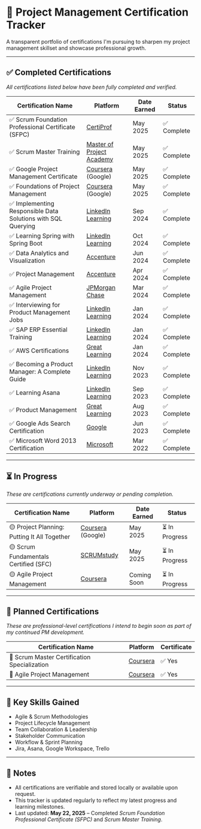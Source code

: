 # 📄 Project Management Certification Tracker

A transparent portfolio of certifications I'm pursuing to sharpen my project management skillset and showcase professional growth.

---

## ✅ Completed Certifications  
*All certifications listed below have been fully completed and verified.*

| Certification Name                                               | Platform                  | Date Earned | Status       |
|------------------------------------------------------------------|---------------------------|-------------|--------------|
| ✅ Scrum Foundation Professional Certificate (SFPC)              | [CertiProf](https://certiprof.com)                 | May 2025    | ✅ Complete   |
| ✅ Scrum Master Training                                         | [Master of Project Academy](https://masterofproject.com) | May 2025    | ✅ Complete   |
| ✅ Google Project Management Certificate                         | [Coursera](https://coursera.org) (Google)         | May 2025    | ✅ Complete   |
| ✅ Foundations of Project Management                             | [Coursera](https://coursera.org) (Google)         | May 2025    | ✅ Complete   |
| ✅ Implementing Responsible Data Solutions with SQL Querying     | [LinkedIn Learning](https://linkedin.com/learning) | Sep 2024    | ✅ Complete   |
| ✅ Learning Spring with Spring Boot                              | [LinkedIn Learning](https://linkedin.com/learning) | Oct 2024    | ✅ Complete   |
| ✅ Data Analytics and Visualization                              | [Accenture](https://www.accenture.com)            | Jun 2024    | ✅ Complete   |
| ✅ Project Management                                            | [Accenture](https://www.accenture.com)            | Apr 2024    | ✅ Complete   |
| ✅ Agile Project Management                                      | [JPMorgan Chase](https://www.jpmorganchase.com)   | Mar 2024    | ✅ Complete   |
| ✅ Interviewing for Product Management Jobs                      | [LinkedIn Learning](https://linkedin.com/learning) | Jan 2024    | ✅ Complete   |
| ✅ SAP ERP Essential Training                                    | [LinkedIn Learning](https://linkedin.com/learning) | Jan 2024    | ✅ Complete   |
| ✅ AWS Certifications                                            | [Great Learning](https://www.greatlearning.in)    | Jan 2024    | ✅ Complete   |
| ✅ Becoming a Product Manager: A Complete Guide                  | [LinkedIn Learning](https://linkedin.com/learning) | Nov 2023    | ✅ Complete   |
| ✅ Learning Asana                                                | [LinkedIn Learning](https://linkedin.com/learning) | Sep 2023    | ✅ Complete   |
| ✅ Product Management                                            | [Great Learning](https://www.greatlearning.in)    | Aug 2023    | ✅ Complete   |
| ✅ Google Ads Search Certification                               | [Google](https://skillshop.withgoogle.com)        | Jun 2023    | ✅ Complete   |
| ✅ Microsoft Word 2013 Certification                             | [Microsoft](https://www.microsoft.com)            | Mar 2022    | ✅ Complete   |

---

## ⏳ In Progress  
*These are certifications currently underway or pending completion.*

| Certification Name                             | Platform                  | Date Earned | Status       |
|------------------------------------------------|---------------------------|-------------|--------------|
| 🟡 Project Planning: Putting It All Together    | [Coursera](https://coursera.org) (Google)         | May 2025    | ⏳ In Progress|
| 🟡 Scrum Fundamentals Certified (SFC)           | [SCRUMstudy](https://www.scrumstudy.com)          | May 2025    | ⏳ In Progress|
| 🟡 Agile Project Management                     | [Coursera](https://coursera.org)                  | Coming Soon | ⏳ In Progress|

---

## 🚀 Planned Certifications  
*These are professional-level certifications I intend to begin soon as part of my continued PM development.*

| Certification Name                                  | Platform                   | Certificate |
|-----------------------------------------------------|----------------------------|-------------|
| 🎯 Scrum Master Certification Specialization         | [Coursera](https://coursera.org) | ✅ Yes       |
| 🎯 Agile Project Management                          | [Coursera](https://coursera.org) | ✅ Yes       |

---

## 🧠 Key Skills Gained

- Agile & Scrum Methodologies  
- Project Lifecycle Management  
- Team Collaboration & Leadership  
- Stakeholder Communication  
- Workflow & Sprint Planning  
- Jira, Asana, Google Workspace, Trello  

---

## 📌 Notes
- All certifications are verifiable and stored locally or available upon request.
- This tracker is updated regularly to reflect my latest progress and learning milestones.
- Last updated: **May 22, 2025** – Completed *Scrum Foundation Professional Certificate (SFPC)* and *Scrum Master Training*.